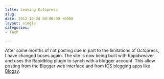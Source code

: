 ```yaml
---
title: Leaving Octopress
slug: 
date: 2012-10-24 00:00:00 +0000
layout: single
categories: 
- Tech

---
```

After some months of not posting due in part to the limitations of Octopress, I have changed buses again. The site is now being built with Rapidweaver and uses the Rapidblog plugin to synch with a blogger account. This allow posting from the Blogger web interface and from IOS blogging apps like [Blogsy][apple].

[apple]: https://itunes.apple.com/au/app/blogsy/id428485324?mt=8&amp;at=11lppf
